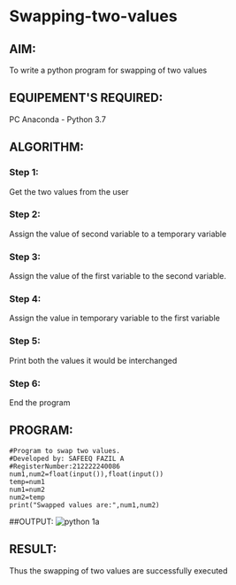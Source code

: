 # Swapping-two-values
## AIM:
To write a python program for swapping of two values
## EQUIPEMENT'S REQUIRED: 
PC
Anaconda - Python 3.7
## ALGORITHM: 
### Step 1:
Get the two values from the user
### Step 2: 
Assign the value of second variable to a temporary variable 
### Step 3: 
Assign the value of the first variable to the second variable.
### Step 4:  
Assign the value in temporary variable to the first variable
### Step 5: 
Print both the values it would be interchanged
### Step 6: 
End the program
## PROGRAM:
```
#Program to swap two values.
#Developed by: SAFEEQ FAZIL A
#RegisterNumber:212222240086
num1,num2=float(input()),float(input())
temp=num1
num1=num2
num2=temp
print("Swapped values are:",num1,num2)
```
##OUTPUT:
![python 1a](https://user-images.githubusercontent.com/118680361/226114943-4582c27c-93bb-4945-adfa-5db608ac3b33.png)



## RESULT:
Thus the swapping of two values are successfully executed



